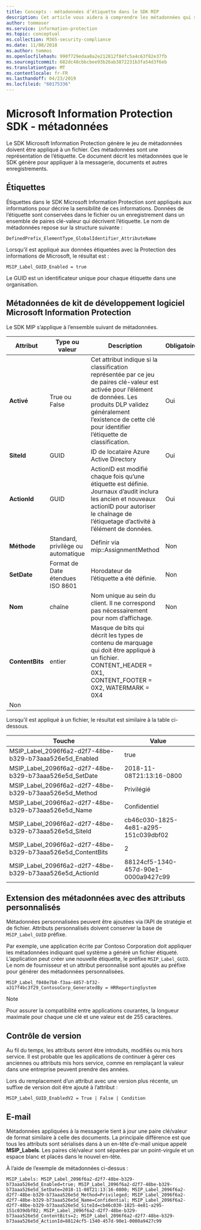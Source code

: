 ```yaml
---
title: Concepts - métadonnées d’étiquette dans le SDK MIP
description: Cet article vous aidera à comprendre les métadonnées qui sont générée par le SDK Microsoft Information Protection.
author: tommoser
ms.service: information-protection
ms.topic: conceptual
ms.collection: M365-security-compliance
ms.date: 11/08/2018
ms.author: tommos
ms.openlocfilehash: 990f729edaa0a2e212812f84fc5a4c63f82e37fb
ms.sourcegitcommit: 682dc48cbbcbee93b26ab3872231b3fa54d3f6eb
ms.translationtype: MT
ms.contentlocale: fr-FR
ms.lasthandoff: 04/23/2019
ms.locfileid: "60175336"
---
```

# <a name="microsoft-information-protection-sdk---metadata"></a>Microsoft Information Protection SDK - métadonnées

Le SDK Microsoft Information Protection génère le jeu de métadonnées doivent être appliqué à un fichier. Ces métadonnées sont une représentation de l’étiquette. Ce document décrit les métadonnées que le SDK génère pour appliquer à la messagerie, documents et autres enregistrements.

## <a name="labels"></a>Étiquettes

Étiquettes dans le SDK Microsoft Information Protection sont appliqués aux informations pour décrire la sensibilité de ces informations. Données de l’étiquette sont conservées dans le fichier ou un enregistrement dans un ensemble de paires clé-valeur qui décrivent l’étiquette. Le nom de métadonnées repose sur la structure suivante :

`DefinedPrefix_ElementType_GlobalIdentifier_AttributeName`

Lorsqu’il est appliqué aux données étiquetées avec la Protection des informations de Microsoft, le résultat est :

`MSIP_Label_GUID_Enabled = true`

Le GUID est un identificateur unique pour chaque étiquette dans une organisation.

## <a name="microsoft-information-protection-sdk-metadata"></a>Métadonnées de kit de développement logiciel Microsoft Information Protection

Le SDK MIP s’applique à l’ensemble suivant de métadonnées.

| Attribut | Type ou valeur                 | Description                                                                                                                                                                                                                                        | Obligatoire |
|-----------|-------------------------------|----------------------------------------------------------------------------------------------------------------------------------------------------------------------------------------------------------------------------------------------------|-----------|
| **Activé**   | True ou False                 | Cet attribut indique si la classification représentée par ce jeu de paires clé-valeur est activée pour l’élément de données. Les produits DLP validez généralement l’existence de cette clé pour identifier l’étiquette de classification. | Oui       |
| **SiteId**    | GUID                          | ID de locataire Azure Active Directory                                                                                                                                                                                                                   | Oui       |
| **ActionId**  | GUID                          | ActionID est modifié chaque fois qu’une étiquette est définie. Journaux d’audit inclura les ancien et nouveaux actionID pour autoriser le chaînage de l’étiquetage d’activité à l’élément de données.                                                                                 | Oui       |
| **Méthode**    | Standard, privilège ou automatique        | Définir via mip::AssignmentMethod                                                                                                                                                                                                                 | Non        |
| **SetDate**   | Format de Date étendues ISO 8601 | Horodateur de l’étiquette a été définie.                                                                                                                                                                                                              | Non        |
| **Nom**      | chaîne                        | Nom unique au sein du client. Il ne correspond pas nécessairement pour nom d’affichage.                                                                                                                                                              | Non      |
| **ContentBits** | entier | Masque de bits qui décrit les types de contenu de marquage qui doit être appliqué à un fichier. CONTENT_HEADER = 0X1, CONTENT_FOOTER = 0X2, WATERMARK = 0X4
 | Non |

Lorsqu’il est appliqué à un fichier, le résultat est similaire à la table ci-dessous.

| Touche                                                         | Value                                |
|-------------------------------------------------------------|--------------------------------------|
| MSIP_Label_2096f6a2-d2f7-48be-b329-b73aaa526e5d_Enabled     | true                                 |
| MSIP_Label_2096f6a2-d2f7-48be-b329-b73aaa526e5d_SetDate     | 2018-11-08T21:13:16-0800             |
| MSIP_Label_2096f6a2-d2f7-48be-b329-b73aaa526e5d_Method      | Privilégié                           |
| MSIP_Label_2096f6a2-d2f7-48be-b329-b73aaa526e5d_Name        | Confidentiel                         |
| MSIP_Label_2096f6a2-d2f7-48be-b329-b73aaa526e5d_SiteId      | cb46c030-1825-4e81-a295-151c039dbf02 |
| MSIP_Label_2096f6a2-d2f7-48be-b329-b73aaa526e5d_ContentBits | 2                                    |
| MSIP_Label_2096f6a2-d2f7-48be-b329-b73aaa526e5d_ActionId    | 88124cf5-1340-457d-90e1-0000a9427c99 |

## <a name="extending-metadata-with-custom-attributes"></a>Extension des métadonnées avec des attributs personnalisés

Métadonnées personnalisées peuvent être ajoutées via l’API de stratégie et de fichier. Attributs personnalisés doivent conserver la base de `MSIP_Label_GUID` préfixe. 

Par exemple, une application écrite par Contoso Corporation doit appliquer les métadonnées indiquant quel système a généré un fichier étiqueté. L’application peut créer une nouvelle étiquette, le préfixe `MSIP_Label_GUID`. Le nom de fournisseur et un attribut personnalisé sont ajoutés au préfixe pour générer des métadonnées personnalisées.

```
MSIP_Label_f048e7b8-f3aa-4857-bf32-a317f4bc3f29_ContosoCorp_GeneratedBy = HRReportingSystem
```

> [!Note]
> Pour assurer la compatibilité entre applications courantes, la longueur maximale pour chaque une clé et une valeur est de 255 caractères.

## <a name="versioning"></a>Contrôle de version

Au fil du temps, les attributs seront être introduits, modifiés ou mis hors service. Il est probable que les applications de continuer à gérer ces anciennes ou attributs mis hors service, comme en remplaçant la valeur dans une entreprise peuvent prendre des années.

Lors du remplacement d’un attribut avec une version plus récente, un suffixe de version doit être ajouté à l’attribut :

`MSIP_Label_GUID_EnabledV2 = True | False | Condition`

## <a name="email"></a>E-mail

Métadonnées appliquées à la messagerie tient à jour une paire clé/valeur de format similaire à celle des documents. La principale différence est que tous les attributs sont sérialisés dans à un en-tête d’e-mail unique appelé **MSIP_Labels**. Les paires clé/valeur sont séparées par un point-virgule et un espace blanc et placés dans le nouvel en-tête.

À l’aide de l’exemple de métadonnées ci-dessus :

```
MSIP_Labels: MSIP_Label_2096f6a2-d2f7-48be-b329-b73aaa526e5d_Enabled=true; MSIP_Label_2096f6a2-d2f7-48be-b329-b73aaa526e5d_SetDate=2018-11-08T21:13:16-0800; MSIP_Label_2096f6a2-d2f7-48be-b329-b73aaa526e5d_Method=Privileged; MSIP_Label_2096f6a2-d2f7-48be-b329-b73aaa526e5d_Name=Confidential; MSIP_Label_2096f6a2-d2f7-48be-b329-b73aaa526e5d_SiteId=cb46c030-1825-4e81-a295-151c039dbf02; MSIP_Label_2096f6a2-d2f7-48be-b329-b73aaa526e5d_ContentBits=2; MSIP_Label_2096f6a2-d2f7-48be-b329-b73aaa526e5d_ActionId=88124cf5-1340-457d-90e1-0000a9427c99
```
